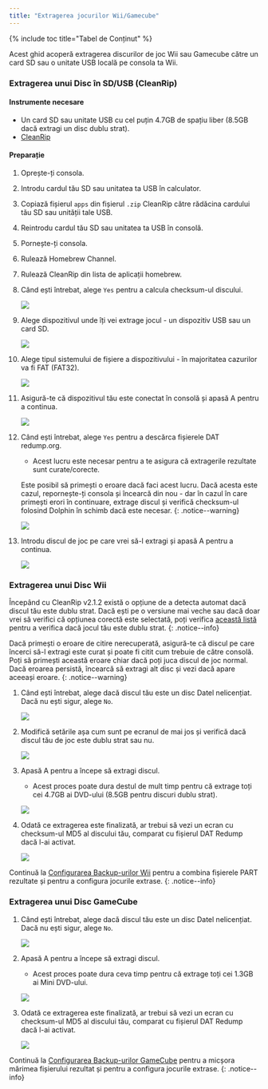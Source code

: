 ```yaml
---
title: "Extragerea jocurilor Wii/Gamecube"
---
```


{% include toc title="Tabel de Conținut" %}

Acest ghid acoperă extragerea discurilor de joc Wii sau Gamecube către un card SD sau o unitate USB locală pe consola ta Wii.

### Extragerea unui Disc în SD/USB (CleanRip)

#### Instrumente necesare

+ Un card SD sau unitate USB cu cel puțin 4.7GB de spațiu liber (8.5GB dacă extragi un disc dublu strat).
+ [CleanRip](https://oscwii.org/library/app/cleanrip)

#### Preparație

1. Oprește-ți consola.
1. Introdu cardul tău SD sau unitatea ta USB în calculator.
1. Copiază fișierul `apps` din fișierul `.zip` CleanRip către rădăcina cardului tău SD sau unității tale USB.
1. Reintrodu cardul tău SD sau unitatea ta USB în consolă.
1. Pornește-ți consola.
1. Rulează Homebrew Channel.
1. Rulează CleanRip din lista de aplicații homebrew.
1. Când ești întrebat, alege `Yes` pentru a calcula checksum-ul discului.

    ![](/images/homebrew/CleanRip/checksum.png)

1. Alege dispozitivul unde îți vei extrage jocul - un dispozitiv USB sau un card SD.

    ![](/images/homebrew/CleanRip/device.png)

1. Alege tipul sistemului de fișiere a dispozitivului - în majoritatea cazurilor va fi FAT (FAT32).

    ![](/images/homebrew/CleanRip/filesystem.png)

1. Asigură-te că dispozitivul tău este conectat în consolă și apasă A pentru a continua.

    ![](/images/homebrew/CleanRip/insertdevice.png)

1. Când ești întrebat, alege `Yes` pentru a descărca fișierele DAT redump.org.
    + Acest lucru este necesar pentru a te asigura că extragerile rezultate sunt curate/corecte.

    Este posibil să primești o eroare dacă faci acest lucru. Dacă acesta este cazul, repornește-ți consola și încearcă din nou - dar în cazul în care primești erori în continuare, extrage discul și verifică checksum-ul folosind Dolphin în schimb dacă este necesar.
    {: .notice--warning}

    ![](/images/homebrew/CleanRip/redump.png)

1. Introdu discul de joc pe care vrei să-l extragi și apasă A pentru a continua.

    ![](/images/homebrew/CleanRip/insertdisc.png)

### Extragerea unui Disc Wii

Începând cu CleanRip v2.1.2 există o opțiune de a detecta automat dacă discul tău este dublu strat. Dacă ești pe o versiune mai veche sau dacă doar vrei să verifici că opțiunea corectă este selectată, poți verifica [această listă](https://wiki.dolphin-emu.org/index.php?title=Category:Dual_Layer_Disc_games) pentru a verifica dacă jocul tău este dublu strat.
{: .notice--info}

Dacă primești o eroare de citire nerecuperată, asigură-te că discul pe care încerci să-l extragi este curat și poate fi citit cum trebuie de către consolă. Poți să primești această eroare chiar dacă poți juca discul de joc normal. Dacă eroarea persistă, încearcă să extragi alt disc și vezi dacă apare aceeași eroare.
{: .notice--warning}

1. Când ești întrebat, alege dacă discul tău este un disc Datel nelicențiat. Dacă nu ești sigur, alege `No`.

    ![](/images/homebrew/CleanRip/dateldisc.png)

1. Modifică setările așa cum sunt pe ecranul de mai jos și verifică dacă discul tău de joc este dublu strat sau nu.

    ![](/images/homebrew/CleanRip/wiisettings.png)

1. Apasă A pentru a începe să extragi discul.
    + Acest proces poate dura destul de mult timp pentru că extrage toți cei 4.7GB ai DVD-ului (8.5GB pentru discuri dublu strat).

    ![](/images/homebrew/CleanRip/wiiprogress.png)

1. Odată ce extragerea este finalizată, ar trebui să vezi un ecran cu checksum-ul MD5 al discului tău, comparat cu fișierul DAT Redump dacă l-ai activat.

    ![](/images/homebrew/CleanRip/wiidumpcomplete.png)

Continuă la [Configurarea Backup-urilor Wii](wii-backups) pentru a combina fișierele PART rezultate și pentru a configura jocurile extrase.
{: .notice--info}

### Extragerea unui Disc GameCube

1. Când ești întrebat, alege dacă discul tău este un disc Datel nelicențiat. Dacă nu ești sigur, alege `No`.

    ![](/images/homebrew/CleanRip/dateldisc.png)

1. Apasă A pentru a începe să extragi discul.
    + Acest proces poate dura ceva timp pentru că extrage toți cei 1.3GB ai Mini DVD-ului.

    ![](/images/homebrew/CleanRip/gcprogress.png)

1. Odată ce extragerea este finalizată, ar trebui să vezi un ecran cu checksum-ul MD5 al discului tău, comparat cu fișierul DAT Redump dacă l-ai activat.

    ![](/images/homebrew/CleanRip/gcdumpcomplete.png)

Continuă la [Configurarea Backup-urilor GameCube](gc-backups) pentru a micșora mărimea fișierului rezultat și pentru a configura jocurile extrase.
{: .notice--info}